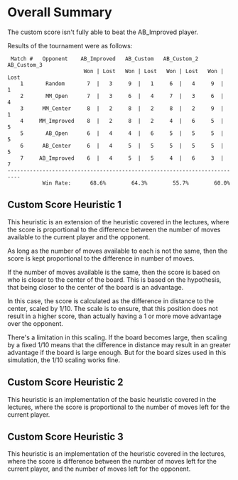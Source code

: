 # Overall Summary
The custom score isn't fully able to beat the AB_Improved player.

Results of the tournament were as follows:

```
 Match #   Opponent    AB_Improved   AB_Custom   AB_Custom_2  AB_Custom_3 
                        Won | Lost   Won | Lost   Won | Lost   Won | Lost 
    1       Random       7  |   3     9  |   1     6  |   4     9  |   1  
    2       MM_Open      7  |   3     6  |   4     7  |   3     6  |   4  
    3      MM_Center     8  |   2     8  |   2     8  |   2     9  |   1  
    4     MM_Improved    8  |   2     8  |   2     4  |   6     5  |   5  
    5       AB_Open      6  |   4     4  |   6     5  |   5     5  |   5  
    6      AB_Center     6  |   4     5  |   5     5  |   5     5  |   5  
    7     AB_Improved    6  |   4     5  |   5     4  |   6     3  |   7  
--------------------------------------------------------------------------
           Win Rate:      68.6%        64.3%        55.7%        60.0%  
```

## Custom Score Heuristic 1
This heuristic is an extension of the heuristic covered in the lectures, where the score is proportional to the difference between the number of moves available to the current player and the opponent. 

As long as the number of moves available to each is not the same, then the score is kept proportional to the difference in number of moves.

If the number of moves available is the same, then the score is based on who is closer to the center of the board. This is based on the hypothesis, that being closer to the center of the board is an advantage.

In this case, the score is calculated as the difference in distance to the center, scaled by 1/10. The scale is to ensure, that this position does not result in a higher score, than actually having a 1 or more move advantage over the opponent.

There's a limitation in this scaling. If the board becomes large, then scaling by a fixed 1/10 means that the difference in distance may result in an greater advantage if the board is large enough. But for the board sizes used in this simulation, the 1/10 scaling works fine.

## Custom Score Heuristic 2
This heuristic is an implementation of the basic heuristic covered in the lectures, where the score is proportional to the number of moves left for the current player.

## Custom Score Heuristic 3
This heuristic is an implementation of the heuristic covered in the lectures, where the score is difference between the number of moves left for the current player, and the number of moves left for the opponent.
